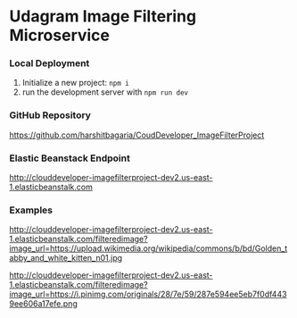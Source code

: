 # Udagram Image Filtering Microservice

### Local Deployment

1. Initialize a new project: `npm i`
2. run the development server with `npm run dev`

### GitHub Repository

https://github.com/harshitbagaria/CoudDeveloper_ImageFilterProject

### Elastic Beanstack Endpoint

http://clouddeveloper-imagefilterproject-dev2.us-east-1.elasticbeanstalk.com

### Examples

http://clouddeveloper-imagefilterproject-dev2.us-east-1.elasticbeanstalk.com/filteredimage?image_url=https://upload.wikimedia.org/wikipedia/commons/b/bd/Golden_tabby_and_white_kitten_n01.jpg

http://clouddeveloper-imagefilterproject-dev2.us-east-1.elasticbeanstalk.com/filteredimage?image_url=https://i.pinimg.com/originals/28/7e/59/287e594ee5eb7f0df4439ee606a17efe.png

